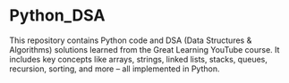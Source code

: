 # Python_DSA
This repository contains Python code and DSA (Data Structures &amp; Algorithms) solutions learned from the Great Learning YouTube course. It includes key concepts like arrays, strings, linked lists, stacks, queues, recursion, sorting, and more – all implemented in Python.
